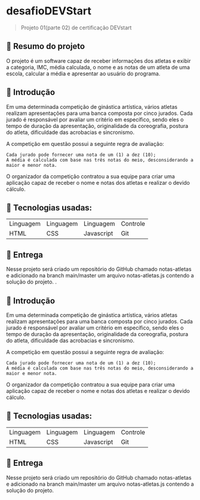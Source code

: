# desafioDEVStart
>Projeto 01(parte 02) de certificação DEVstart

## 📖 Resumo do projeto
O projeto é um software capaz de receber informações dos atletas e exibir a categoria, IMC, média calculada, o nome e as notas de um atleta de uma escola, calcular a média e apresentar ao usuário do programa.

## 🧭 Introdução
Em uma determinada competição de ginástica artística, vários atletas realizam apresentações para uma banca composta por cinco jurados. Cada jurado é responsável por avaliar um critério em específico, sendo eles o tempo de duração da apresentação, originalidade da coreografia, postura do atleta, dificuldade das acrobacias e sincronismo.

A competição em questão possui a seguinte regra de avaliação:

    Cada jurado pode fornecer uma nota de um (1) a dez (10);
    A média é calculada com base nas três notas do meio, desconsiderando a maior e menor nota.

O organizador da competição contratou a sua equipe para criar uma aplicação capaz de receber o nome e notas dos atletas e realizar o devido cálculo. 

## 📎 Tecnologias usadas:
<table>
  <tr>
    <td>Linguagem</td>
    <td>Linguagem</td>
    <td>Linguagem</td>
    <td>Controle</td>
  </tr>
  <tr>
    <td>HTML</td>
    <td>CSS</td>
    <td>Javascript</td>
    <td>Git</td>
  </tr>
</table>

## 🏅 Entrega
Nesse projeto será criado um repositório do GitHub chamado notas-atletas e adicionado na branch main/master um arquivo notas-atletas.js contendo a solução do projeto. .

## 🧭 Introdução
Em uma determinada competição de ginástica artística, vários atletas realizam apresentações para uma banca composta por cinco jurados. Cada jurado é responsável por avaliar um critério em específico, sendo eles o tempo de duração da apresentação, originalidade da coreografia, postura do atleta, dificuldade das acrobacias e sincronismo.

A competição em questão possui a seguinte regra de avaliação:

    Cada jurado pode fornecer uma nota de um (1) a dez (10);
    A média é calculada com base nas três notas do meio, desconsiderando a maior e menor nota.

O organizador da competição contratou a sua equipe para criar uma aplicação capaz de receber o nome e notas dos atletas e realizar o devido cálculo. 

## 📎 Tecnologias usadas:
<table>
  <tr>
    <td>Linguagem</td>
    <td>Linguagem</td>
    <td>Linguagem</td>
    <td>Controle</td>
  </tr>
  <tr>
    <td>HTML</td>
    <td>CSS</td>
    <td>Javascript</td>
    <td>Git</td>
  </tr>
</table>

## 🏅 Entrega
Nesse projeto será criado um repositório do GitHub chamado notas-atletas e adicionado na branch main/master um arquivo notas-atletas.js contendo a solução do projeto. 

